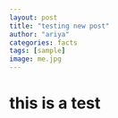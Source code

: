```yaml
---
layout: post
title: "testing new post"
author: "ariya"
categories: facts
tags: [sample]
image: me.jpg
---
```


# this is a test

